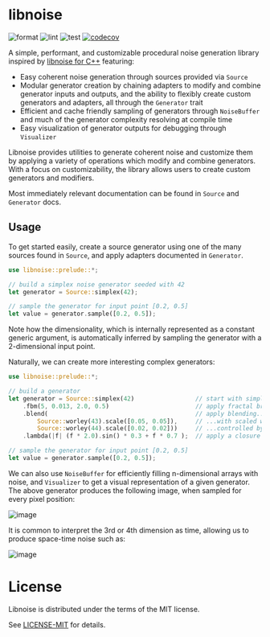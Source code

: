 # libnoise

![format](https://github.com/cookiephone/libnoise-rs/actions/workflows/format.yaml/badge.svg)
![lint](https://github.com/cookiephone/libnoise-rs/actions/workflows/lint.yaml/badge.svg)
![test](https://github.com/cookiephone/libnoise-rs/actions/workflows/test.yaml/badge.svg)
[![codecov](https://coveralls.io/repos/github/cookiephone/libnoise-rs/badge.svg?branch=master)](https://coveralls.io/github/cookiephone/libnoise-rs?branch=master)

A simple, performant, and customizable procedural noise generation library
inspired by [libnoise for C++](https://libnoise.sourceforge.net/) featuring:

-   Easy coherent noise generation through sources provided via `Source`
-   Modular generator creation by chaining adapters to modify and combine
    generator inputs and outputs, and the ability to flexibly create
    custom generators and adapters, all through the `Generator` trait
-   Efficient and cache friendly sampling of generators through
    `NoiseBuffer` and much of the generator complexity resolving at
    compile time
-   Easy visualization of generator outputs for debugging through
    `Visualizer`

Libnoise provides utilities to generate coherent noise and customize them
by applying a variety of operations which modify and combine generators.
With a focus on customizability, the library allows users to create custom
generators and modifiers.

Most immediately relevant documentation can be found in `Source` and
`Generator` docs.

## Usage

To get started easily, create a source generator using one of the many
sources found in `Source`, and apply adapters documented in `Generator`.


```rs
use libnoise::prelude::*;

// build a simplex noise generator seeded with 42
let generator = Source::simplex(42);

// sample the generator for input point [0.2, 0.5]
let value = generator.sample([0.2, 0.5]);
```

Note how the dimensionality, which is internally represented as a constant
generic argument, is automatically inferred by sampling the generator with
a 2-dimensional input point.

Naturally, we can create more interesting complex generators:

```rs
use libnoise::prelude::*;

// build a generator
let generator = Source::simplex(42)                 // start with simplex noise
    .fbm(5, 0.013, 2.0, 0.5)                        // apply fractal brownian motion
    .blend(                                         // apply blending...
        Source::worley(43).scale([0.05, 0.05]),     // ...with scaled worley noise
        Source::worley(44).scale([0.02, 0.02]))     // ...controlled by other worley noise
    .lambda(|f| (f * 2.0).sin() * 0.3 + f * 0.7 );  // apply a closure to the noise

// sample the generator for input point [0.2, 0.5]
let value = generator.sample([0.2, 0.5]);
```

We can also use `NoiseBuffer` for efficiently filling n-dimensional arrays
with noise, and `Visualizer` to get a visual representation of a given
generator. The above generator produces the following image, when sampled for
every pixel position:

![image](https://raw.githubusercontent.com/cookiephone/libnoise-rs/master/images/doc_image_000_f7049b4.png)

It is common to interpret the 3rd or 4th dimension as time, allowing us to
produce space-time noise such as:

![image](https://raw.githubusercontent.com/cookiephone/libnoise-rs/master/images/doc_image_001_f7049b4.gif)

# License

Libnoise is distributed under the terms of the MIT license.

See [LICENSE-MIT](LICENSE.md) for details.
